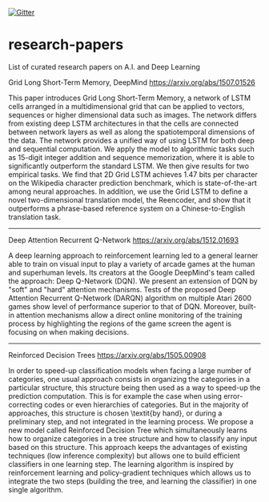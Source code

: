 [![Gitter](https://badges.gitter.im/deep-learning-ai-research/research-papers.svg)](https://gitter.im/deep-learning-ai-research/research-papers?utm_source=badge&utm_medium=badge&utm_campaign=pr-badge)



# research-papers
List of curated research papers on A.I. and Deep Learning

Grid Long Short-Term Memory, DeepMind
https://arxiv.org/abs/1507.01526

This paper introduces Grid Long Short-Term Memory, a network of LSTM cells arranged in a multidimensional grid that can be applied to vectors, sequences or higher dimensional data such as images. The network differs from existing deep LSTM architectures in that the cells are connected between network layers as well as along the spatiotemporal dimensions of the data. The network provides a unified way of using LSTM for both deep and sequential computation. We apply the model to algorithmic tasks such as 15-digit integer addition and sequence memorization, where it is able to significantly outperform the standard LSTM. We then give results for two empirical tasks. We find that 2D Grid LSTM achieves 1.47 bits per character on the Wikipedia character prediction benchmark, which is state-of-the-art among neural approaches. In addition, we use the Grid LSTM to define a novel two-dimensional translation model, the Reencoder, and show that it outperforms a phrase-based reference system on a Chinese-to-English translation task.

--------------------------------------------------------

Deep Attention Recurrent Q-Network
https://arxiv.org/abs/1512.01693

A deep learning approach to reinforcement learning led to a general learner able to train on visual input to play a variety of arcade games at the human and superhuman levels. Its creators at the Google DeepMind's team called the approach: Deep Q-Network (DQN). We present an extension of DQN by "soft" and "hard" attention mechanisms. Tests of the proposed Deep Attention Recurrent Q-Network (DARQN) algorithm on multiple Atari 2600 games show level of performance superior to that of DQN. Moreover, built-in attention mechanisms allow a direct online monitoring of the training process by highlighting the regions of the game screen the agent is focusing on when making decisions.


--------------------------------------------------------


Reinforced Decision Trees
https://arxiv.org/abs/1505.00908

In order to speed-up classification models when facing a large number of categories, one usual approach consists in organizing the categories in a particular structure, this structure being then used as a way to speed-up the prediction computation. This is for example the case when using error-correcting codes or even hierarchies of categories. But in the majority of approaches, this structure is chosen \textit{by hand}, or during a preliminary step, and not integrated in the learning process. We propose a new model called Reinforced Decision Tree which simultaneously learns how to organize categories in a tree structure and how to classify any input based on this structure. This approach keeps the advantages of existing techniques (low inference complexity) but allows one to build efficient classifiers in one learning step. The learning algorithm is inspired by reinforcement learning and policy-gradient techniques which allows us to integrate the two steps (building the tree, and learning the classifier) in one single algorithm.








